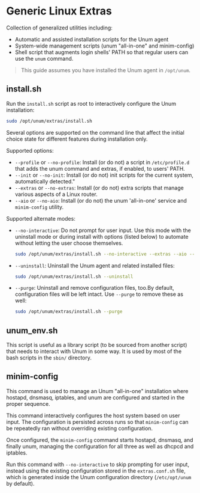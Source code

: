 # Generic Linux Extras

Collection of generalized utilities including:

- Automatic and assisted installation scripts for the Unum agent
- System-wide management scripts (unum "all-in-one" and minim-config)
- Shell script that augments login shells' PATH so that regular users
  can use the `unum` command.

> This guide assumes you have installed the Unum agent in `/opt/unum`.

## install.sh

Run the `install.sh` script as root to interactively configure the Unum
installation:

```bash
sudo /opt/unum/extras/install.sh
```

Several options are supported on the command line that affect the initial
choice state for different features during installation only. 

Supported options:

- `--profile` or `--no-profile`: Install (or do not) a script in 
  `/etc/profile.d` that adds the unum command and extras, if enabled, to users'
  PATH.
- `--init` or `--no-init`: Install (or do not) init scripts for the current
  system, automatically detected."
- `--extras` or `--no-extras`: Install (or do not) extra scripts that manage 
  various aspects of a Linux router.
- `--aio` or `--no-aio`: Install (or do not) the unum 'all-in-one' service and
  `minim-config` utility.

Supported alternate modes:

- `--no-interactive`: Do not prompt for user input. Use this mode with the
  uninstall mode or during install with options (listed below) to automate
  without letting the user choose themselves.
  ```bash
  sudo /opt/unum/extras/install.sh --no-interactive --extras --aio --init
  ```
- `--uninstall`: Uninstall the Unum agent and related installed files:
  ```bash
  sudo /opt/unum/extras/install.sh --uninstall
  ```
- `--purge`: Uninstall and remove configuration files, too.By default, 
  configuration files will be left intact. Use `--purge` to remove these as 
  well:
  ```bash
  sudo /opt/unum/extras/install.sh --purge
  ```


## unum_env.sh

This script is useful as a library script (to be sourced from another script)
that needs to interact with Unum in some way. It is used by most of the bash
scripts in the `sbin/` directory.


## minim-config

This command is used to manage an Unum "all-in-one" installation where hostapd,
dnsmasq, iptables, and unum are configured and started in the proper sequence.

This command interactively configures the host system based on user input. The
configuration is persisted across runs so that `minim-config` can be repeatedly
ran without overriding existing configuration.

Once configured, the `minim-config` command starts hostapd, dnsmasq, and 
finally unum, managing the configuration for all three as well as dhcpcd and
iptables.

Run this command with `--no-interactive` to skip prompting for user input, 
instead using the existing configuration stored in the `extras.conf.sh` file,
which is generated inside the Unum configuration directory (`/etc/opt/unum` by
default).
